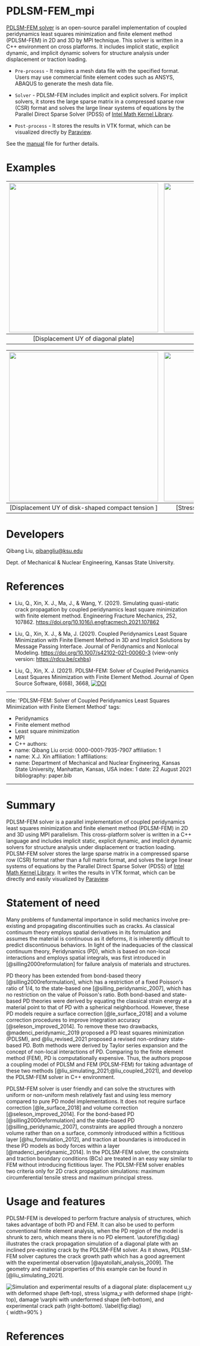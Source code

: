 # PDLSM-FEM_mpi
[PDLSM-FEM solver](https://github.com/QibangLiu/PDLSM-FEM_mpi) is an open-source parallel implementation of coupled peridynamics least squares minimization and finite element method (PDLSM-FEM) 
in 2D and 3D by MPI technique. This solver is written in a C++ environment on cross platforms. It includes implicit static, explicit
dynamic, and implicit dynamic solvers for structure analysis under displacement or traction loading. 

  - `Pre-process` - It requires a mesh data file with the specified format. Users may use commercial finite element codes such as ANSYS, ABAQUS to generate the mesh data file.  
  - `Solver` - PDLSM-FEM includes implicit and explicit solvers. For implicit solvers, it stores the large sparse matrix in a compressed sparse row (CSR) format and solves the large linear systems of equations by the Parallel Direct Sparse Solver (PDSS) of [Intel Math Kernel Library](https://software.intel.com/content/www/us/en/develop/tools/oneapi/base-toolkit/download.html?operatingsystem=window&distributions=webdownload&options=offline).

  - `Post-process` - It stores the results in VTK format, which can be visualized directly by [Paraview](https://www.paraview.org/).

See the [manual](https://github.com/QibangLiu/PDLSM-FEM_mpi/blob/master/PDLSM_FEM_solver%20manual.pdf) file for further details.  

# Examples

| <img src="examples\DiagPlate\diagPlateUY_FC1.gif" width="400"> | <img src="examples\DiagPlate\diagPlateSY_FC2.gif" width="400"> | 
| :---: | :---: | 
| [Displacement UY of diagonal plate]| [Stress SY of diagonal plate]|

| <img src="examples\DCT\DCT_UY.gif" width="400"> | <img src="examples\DCT\DCT_SY.gif" width="400"> | 
| :---: | :---: | 
| [Displacement UY of disk-shaped compact tension ] | [Stress SY of disk-shaped compact tension]|


# Developers

Qibang Liu, qibangliu@ksu.edu

Dept. of Mechanical & Nuclear Engineering, Kansas State University.

# References
  * Liu, Q., Xin, X. J., Ma, J., & Wang, Y. (2021). Simulating quasi-static crack propagation by coupled peridynamics least square minimization with finite element method. Engineering Fracture Mechanics, 252, 107862. https://doi.org/10.1016/j.engfracmech.2021.107862

  * Liu, Q., Xin, X. J., & Ma, J. (2021). Coupled Peridynamics Least Square Minimization with Finite Element Method in 3D and Implicit Solutions by Message Passing Interface. Journal of Peridynamics and Nonlocal Modeling. https://doi.org/10.1007/s42102-021-00060-3  (view-only version: https://rdcu.be/cxhbs)

 * Liu, Q., Xin, X. J. (2021). PDLSM-FEM: Solver of Coupled Peridynamics Least Squares Minimization with Finite Element Method. Journal of Open Source Software, 6(68), 3668, [![DOI](https://joss.theoj.org/papers/10.21105/joss.03668/status.svg)](https://doi.org/10.21105/joss.03668)

---
title: 'PDLSM-FEM: Solver of Coupled Peridynamics Least Squares Minimization with Finite Element Method'
tags:
  - Peridynamics
  - Finite element method
  - Least square minimization
  - MPI
  - C++
authors:
  - name: Qibang Liu
    orcid: 0000-0001-7935-7907
    affiliation: 1
  - name: X.J. Xin
    affiliation: 1
affiliations:
 - name: Department of Mechanical and Nuclear Engineering, Kansas State University, Manhattan, Kansas, USA
   index: 1
date: 22 August 2021
bibliography: paper.bib
---

# Summary

PDLSM-FEM solver is a parallel implementation of coupled peridynamics least squares minimization and finite element method (PDLSM-FEM) in 2D and 3D using MPI parallelism. This cross-platform solver is written in a C++ language and includes implicit static, explicit dynamic, and implicit dynamic solvers for structure analysis under displacement or traction loading. PDLSM-FEM solver stores the large sparse matrix in a compressed sparse row (CSR) format rather than a full matrix format, and solves the large linear systems of equations by the Parallel Direct Sparse Solver (PDSS) of [Intel Math Kernel Library](https://software.intel.com/content/www/us/en/develop/tools/oneapi/base-toolkit/download.html?operatingsystem=window&distributions=webdownload&options=offline). It writes the results in VTK format, which can be directly and easily visualized by [Paraview](https://www.paraview.org/).

# Statement of need

Many problems of fundamental importance in solid mechanics involve pre-existing and propagating discontinuities such as cracks. As classical continuum theory employs spatial derivatives in its formulation and assumes the material is continuous as it deforms, it is inherently difficult to predict discontinuous behaviors. In light of the inadequacies of the classical continuum theory, Peridynamics (PD), which is based on non-local interactions and employs spatial integrals, was first introduced in [@silling2000reformulation] for failure analysis of materials and structures.

PD theory has been extended from bond-based theory [@silling2000reformulation], which has a restriction of a fixed Poisson's ratio of 1/4, to the state-based one [@silling_peridynamic_2007], which has no restriction on the value of Poisson's ratio. Both bond-based and state-based PD theories were derived by equating the classical strain energy at a material point to that of PD with a spherical neighborhood. However, these PD models require a surface correction [@le_surface_2018] and a volume correction procedures to improve integration accuracy [@seleson_improved_2014]. To remove these two drawbacks, @madenci_peridynamic_2019 proposed a PD least squares minimization (PDLSM), and @liu_revised_2021 proposed a revised non-ordinary state-based PD. Both methods were derived by Taylor series expansion and the concept of non-local interactions of PD. Comparing to the finite element method (FEM), PD is computationally expensive. Thus, the authors propose a coupling model of PDLSM and FEM (PDLSM-FEM) for taking advantage of these two methods [@liu_simulating_2021;@liu_coupled_2021], and develop the PDLSM-FEM solver in C++ environment.

PDLSM-FEM solver is user friendly and can solve the structures with uniform or non-uniform mesh relatively fast and using less memory compared to pure PD model implementations. It does not require surface correction [@le_surface_2018] and volume correction [@seleson_improved_2014]. For the bond-based PD [@silling2000reformulation] and the state-based PD [@silling_peridynamic_2007], constraints are applied through a nonzero volume rather than on a surface, commonly introduced within a fictitious layer [@hu_formulation_2012], and traction at boundaries is introduced in these PD models as body forces within a layer [@madenci_peridynamic_2014]. In the PDLSM-FEM solver, the constraints and traction boundary conditions (BCs) are treated in an easy way similar to FEM without introducing fictitious layer. The PDLSM-FEM solver enables two criteria only for 2D crack propagation simulations: maximum circumferential tensile stress and maximum principal stress.

# Usage and features

PDLSM-FEM is developed to perform fracture analysis of structures, which takes advantage of both PD and FEM. It can also be used to perform conventional finite element analysis, when the PD region of the model is shrunk to zero, which means there is no PD element.
\autoref{fig:diag} illustrates the crack propagation simulation of a diagonal plate with an inclined pre-existing crack by the PDLSM-FEM solver. As it shows, PDLSM-FEM solver captures the crack growth path which has a good agreement with the experimental observation [@ayatollahi_analysis_2009]. The geometry and material properties of this example can be found in [@liu_simulating_2021].

![Simulation and experimental results of a diagonal plate: displacement $u_y$ with deformed shape (left-top), stress $\sigma_y$ with deformed shape (right-top), damage $\varphi$ with underformed shape (left-bottom), and experimental crack path (right-bottom). \label{fig:diag}](diagExample.png){ width=90% }


# References

